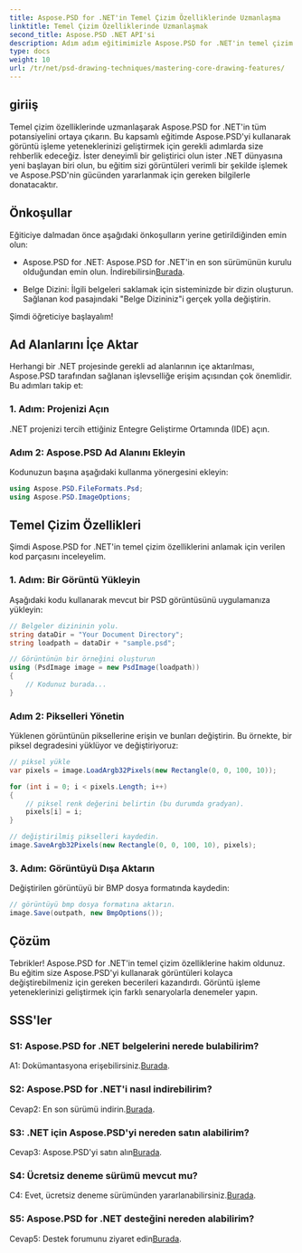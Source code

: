 ```yaml
---
title: Aspose.PSD for .NET'in Temel Çizim Özelliklerinde Uzmanlaşma
linktitle: Temel Çizim Özelliklerinde Uzmanlaşmak
second_title: Aspose.PSD .NET API'si
description: Adım adım eğitimimizle Aspose.PSD for .NET'in temel çizim özelliklerini öğrenin. Görüntü işleme becerilerini zahmetsizce geliştirin.
type: docs
weight: 10
url: /tr/net/psd-drawing-techniques/mastering-core-drawing-features/
---
```

## giriiş

Temel çizim özelliklerinde uzmanlaşarak Aspose.PSD for .NET'in tüm potansiyelini ortaya çıkarın. Bu kapsamlı eğitimde Aspose.PSD'yi kullanarak görüntü işleme yeteneklerinizi geliştirmek için gerekli adımlarda size rehberlik edeceğiz. İster deneyimli bir geliştirici olun ister .NET dünyasına yeni başlayan biri olun, bu eğitim sizi görüntüleri verimli bir şekilde işlemek ve Aspose.PSD'nin gücünden yararlanmak için gereken bilgilerle donatacaktır.

## Önkoşullar

Eğiticiye dalmadan önce aşağıdaki önkoşulların yerine getirildiğinden emin olun:

-  Aspose.PSD for .NET: Aspose.PSD for .NET'in en son sürümünün kurulu olduğundan emin olun. İndirebilirsin[Burada](https://releases.aspose.com/psd/net/).

- Belge Dizini: İlgili belgeleri saklamak için sisteminizde bir dizin oluşturun. Sağlanan kod pasajındaki "Belge Dizininiz"i gerçek yolla değiştirin.

Şimdi öğreticiye başlayalım!

## Ad Alanlarını İçe Aktar

Herhangi bir .NET projesinde gerekli ad alanlarının içe aktarılması, Aspose.PSD tarafından sağlanan işlevselliğe erişim açısından çok önemlidir. Bu adımları takip et:

### 1. Adım: Projenizi Açın

.NET projenizi tercih ettiğiniz Entegre Geliştirme Ortamında (IDE) açın.

### Adım 2: Aspose.PSD Ad Alanını Ekleyin

Kodunuzun başına aşağıdaki kullanma yönergesini ekleyin:

```csharp
using Aspose.PSD.FileFormats.Psd;
using Aspose.PSD.ImageOptions;
```

## Temel Çizim Özellikleri

Şimdi Aspose.PSD for .NET'in temel çizim özelliklerini anlamak için verilen kod parçasını inceleyelim.

### 1. Adım: Bir Görüntü Yükleyin

Aşağıdaki kodu kullanarak mevcut bir PSD görüntüsünü uygulamanıza yükleyin:

```csharp
// Belgeler dizininin yolu.
string dataDir = "Your Document Directory";
string loadpath = dataDir + "sample.psd";

// Görüntünün bir örneğini oluşturun
using (PsdImage image = new PsdImage(loadpath))
{
    // Kodunuz burada...
}
```

### Adım 2: Pikselleri Yönetin

Yüklenen görüntünün piksellerine erişin ve bunları değiştirin. Bu örnekte, bir piksel degradesini yüklüyor ve değiştiriyoruz:

```csharp
// piksel yükle
var pixels = image.LoadArgb32Pixels(new Rectangle(0, 0, 100, 10));

for (int i = 0; i < pixels.Length; i++)
{
    // piksel renk değerini belirtin (bu durumda gradyan).
    pixels[i] = i;
}

// değiştirilmiş pikselleri kaydedin.
image.SaveArgb32Pixels(new Rectangle(0, 0, 100, 10), pixels);
```

### 3. Adım: Görüntüyü Dışa Aktarın

Değiştirilen görüntüyü bir BMP dosya formatında kaydedin:

```csharp
// görüntüyü bmp dosya formatına aktarın.
image.Save(outpath, new BmpOptions());
```

## Çözüm

Tebrikler! Aspose.PSD for .NET'in temel çizim özelliklerine hakim oldunuz. Bu eğitim size Aspose.PSD'yi kullanarak görüntüleri kolayca değiştirebilmeniz için gereken becerileri kazandırdı. Görüntü işleme yeteneklerinizi geliştirmek için farklı senaryolarla denemeler yapın.

## SSS'ler

### S1: Aspose.PSD for .NET belgelerini nerede bulabilirim?

 A1: Dokümantasyona erişebilirsiniz.[Burada](https://reference.aspose.com/psd/net/).

### S2: Aspose.PSD for .NET'i nasıl indirebilirim?

 Cevap2: En son sürümü indirin.[Burada](https://releases.aspose.com/psd/net/).

### S3: .NET için Aspose.PSD'yi nereden satın alabilirim?

 Cevap3: Aspose.PSD'yi satın alın[Burada](https://purchase.aspose.com/buy).

### S4: Ücretsiz deneme sürümü mevcut mu?

 C4: Evet, ücretsiz deneme sürümünden yararlanabilirsiniz.[Burada](https://releases.aspose.com/).

### S5: Aspose.PSD for .NET desteğini nereden alabilirim?

 Cevap5: Destek forumunu ziyaret edin[Burada](https://forum.aspose.com/c/psd/34).